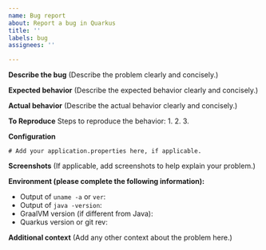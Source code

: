 ```yaml
---
name: Bug report
about: Report a bug in Quarkus
title: ''
labels: bug
assignees: ''

---
```


**Describe the bug**
(Describe the problem clearly and concisely.)

**Expected behavior**
(Describe the expected behavior clearly and concisely.)

**Actual behavior**
(Describe the actual behavior clearly and concisely.)


**To Reproduce**
Steps to reproduce the behavior:
1. 
2. 
3. 

**Configuration**
```properties
# Add your application.properties here, if applicable.

```

**Screenshots**
(If applicable, add screenshots to help explain your problem.)

**Environment (please complete the following information):**
 - Output of `uname -a` or `ver`: 
 - Output of `java -version`: 
 - GraalVM version (if different from Java): 
 - Quarkus version or git rev: 

**Additional context**
(Add any other context about the problem here.)
